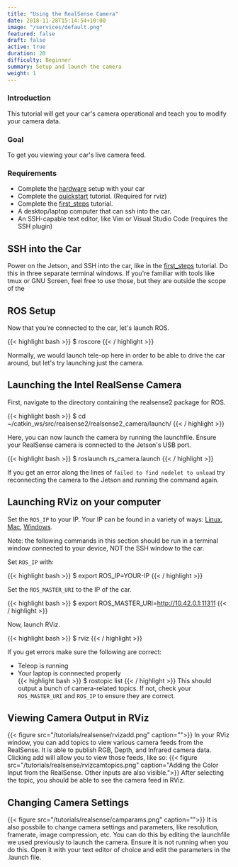 ```yaml
---
title: "Using the RealSense Camera"
date: 2018-11-28T15:14:54+10:00
image: "/services/default.png"
featured: false
draft: false
active: true
duration: 20 
difficulty: Beginner 
summary: Setup and launch the camera
weight: 1
---
```


### Introduction
This tutorial will get your car's camera operational and teach you to modify your camera data.

### Goal 
To get you viewing your car's live camera feed.

### Requirements
  - Complete the [hardware](/hardware/build_instructions) setup with your car
  - Complete the [quickstart](/tutorials/quickstart) tutorial. (Required for rviz)
  - Complete the [first_steps](/tutorials/first_steps/) tutorial.
  - A desktop/laptop computer that can ssh into the car.
  - An SSH-capable text editor, like Vim or Visual Studio Code (requires the SSH plugin)

## SSH into the Car
Power on the Jetson, and SSH into the car, like in the [first_steps](/tutorials/first_steps/) tutorial. Do this in three separate terminal windows. If you're familiar with tools like tmux or GNU Screen, feel free to use those, but they are outside the scope of the 

## ROS Setup
Now that you're connected to the car, let's launch ROS.

{{< highlight bash >}}
$ roscore 
{{< / highlight >}}

Normally, we would launch tele-op here in order to be able to drive the car around, but let's try launching just the camera.

## Launching the Intel RealSense Camera
First, navigate to the directory containing the realsense2 package for ROS.

{{< highlight bash >}}
$ cd ~/catkin_ws/src/realsense2/realsense2_camera/launch/
{{< / highlight >}}

Here, you can now launch the camera by running the launchfile. Ensure your RealSense camera is connected to the Jetson's USB port.

{{< highlight bash >}}
$ roslaunch rs_camera.launch
{{< / highlight >}}

If you get an error along the lines of `failed to find nodelet to unload` try reconnecting the camera to the Jetson and running the command again.

## Launching RViz on your computer
Set the `ROS_IP` to your IP. Your IP can be found in a variety of ways: [Linux](https://www.howtogeek.com/howto/17012/how-to-find-your-ip-address-in-ubuntu/), [Mac](http://osxdaily.com/2010/08/08/lan-ip-address-mac/), [Windows](https://kb.netgear.com/20878/Finding-your-IP-address-without-using-the-command-prompt).

Note: the following commands in this section should be run in a terminal window connected to your device, NOT the SSH window to the car.

Set `ROS_IP` with:

{{< highlight bash >}}
$ export ROS_IP=YOUR-IP
{{< / highlight >}}

Set the `ROS_MASTER_URI` to the IP of the car.

{{< highlight bash >}}
$ export ROS_MASTER_URI=http://10.42.0.1:11311
{{< / highlight >}}

Now, launch RViz.

{{< highlight bash >}}
$ rviz
{{< / highlight >}}

If you get errors make sure the following are correct:  

- Teleop is running  
- Your laptop is connnected properly  
{{< highlight bash >}}
$ rostopic list
{{< / highlight >}}
This should output a bunch of camera-related topics. If not, check your `ROS_MASTER_URI` and `ROS_IP` to ensure they are correct.

## Viewing Camera Output in RViz
{{< figure src="/tutorials/realsense/rvizadd.png" caption="">}}
In your RViz window, you can add topics to view various camera feeds from the RealSense. It is able to publish RGB, Depth, and Infrared camera data. Clicking add will allow you to view those feeds, like so:
{{< figure src="/tutorials/realsense/rvizcamtopics.png" caption="Adding the Color Input from the RealSense. Other inputs are also visible.">}}
After selecting the topic, you should be able to see the camera feed in RViz.

## Changing Camera Settings
{{< figure src="/tutorials/realsense/camparams.png" caption="">}}
It is also possbile to change camera settings and parameters, like resolution, framerate, image compression, etc. You can do this by editing the launchfile we used previously to launch the camera. Ensure it is not running when you do this. Open it with your text editor of choice and edit the parameters in the .launch file.
